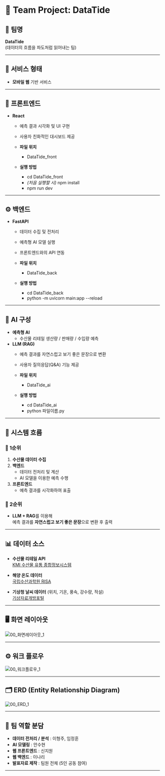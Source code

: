 # 🌊 Team Project: DataTide

## 👥 팀명
**DataTide**  
(데이터의 흐름을 파도처럼 읽어내는 팀)

---

## 📱 서비스 형태
- **모바일 웹** 기반 서비스

---

## 🎨 프론트엔드
- **React**  
  - 예측 결과 시각화 및 UI 구현  
  - 사용자 친화적인 대시보드 제공
 
  - **파일 위치**
    - DataTide_front
  - **실행 방법**
    - cd DataTide_front
    - *(처음 실행할 시)* npm install
    - npm run dev

---

## ⚙️ 백엔드
- **FastAPI**  
  - 데이터 수집 및 전처리  
  - 예측형 AI 모델 실행  
  - 프론트엔드와의 API 연동
 
  - **파일 위치**
    - DataTide_back
  - **실행 방법**
    - cd DataTide_back
    - python -m uvicorn main:app --reload

---

## 🧠 AI 구성
- **예측형 AI**  
  - 수산물 리테일 생산량 / 판매량 / 수입량 예측
- **LLM (RAG)**  
  - 예측 결과를 자연스럽고 보기 좋은 문장으로 변환  
  - 사용자 질의응답(Q&A) 기능 제공
 
  - **파일 위치**
    - DataTide_ai
  - **실행 방법**
    - cd DataTide_ai
    - python 파일이름.py

---

## 🔄 시스템 흐름

### 📌 1순위
1. **수산물 데이터 수집**
2. **백엔드**
   - 데이터 전처리 및 계산
   - AI 모델을 이용한 예측 수행
3. **프론트엔드**
   - 예측 결과를 시각화하여 표출

### 📌 2순위
- **LLM + RAG**를 이용해  
  예측 결과를 **자연스럽고 보기 좋은 문장**으로 변환 후 출력

---

## 📊 데이터 소스

- **수산물 리테일 API**  
  [KMI 수산물 유통 종합정보시스템](https://fishdata.kmi.re.kr/fornt/openApi/main.do)

- **해양 온도 데이터**  
  [국립수산과학원 RISA](https://www.nifs.go.kr/risa/risaStatList.risa)

- **기상청 날씨 데이터** (위치, 기온, 풍속, 강수량, 적설)  
  [기상자료개방포털](https://data.kma.go.kr/data/grnd/selectAsosRltmList.do?pgmNo=36)

---

## 🖥️ 화면 레이아웃
![00_화면레이아웃_1](https://github.com/user-attachments/assets/54d3b725-12f9-4d07-b297-5302553959b1)

---

## ⚙️ 워크 플로우
![00_워크플로우_1](https://github.com/user-attachments/assets/ddab7376-647b-44c3-aa76-29a554bd6886)

---

## 🗂️ ERD (Entity Relationship Diagram)
![00_ERD_1](https://github.com/user-attachments/assets/e9459ce4-a720-4a25-ba05-77eeeb291f6e)


---

## 👤 팀 역할 분담

- **데이터 전처리 / 분석** : 이형주, 임정훈  
- **AI 모델링** : 안수현  
- **웹 프론트엔드** : 신지원  
- **웹 백엔드** : 이나리  
- **발표자료 제작** : 팀원 전체 (5인 공동 참여)  

---


